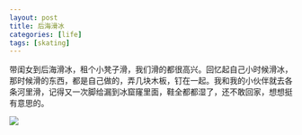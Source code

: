 ```yaml
---
layout: post
title: 后海滑冰
categories: [life]
tags: [skating]
---
```


带闺女到后海滑冰，租个小凳子滑，我们滑的都很高兴。回忆起自己小时候滑冰，那时候滑的东西，都是自己做的，弄几块木板，钉在一起。我和我的小伙伴就去各条河里滑，记得又一次脚给漏到冰窟窿里面，鞋全都都湿了，还不敢回家，想想挺有意思的。

![](http://mattma2009.qiniudn.com/20140628onedrive/IMG_20130112_122718.jpg)


